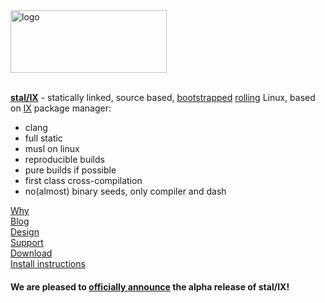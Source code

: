 <picture>
<source media="(prefers-color-scheme: dark)" srcset="/images/stalix_dark.png" width="250px" height="100px">
<source media="(prefers-color-scheme: light)" srcset="/images/stalix_light.png" width="250px" height="100px">
<img alt="logo" src="https://raw.githubusercontent.com/stal-ix/stal-ix.github.io/main/images/stalix_dark.png" width="250px" height="100px">
</picture>

<br>
<br>


**[stal/IX](STALIX.md)** - statically linked, source based, [bootstrapped](https://bootstrappable.org/) [rolling](https://en.wikipedia.org/wiki/Rolling_release) Linux, based on [IX](IX.md) package manager:

* clang
* full static
* musl on linux
* reproducible builds
* pure builds if possible
* first class cross-compilation
* no(almost) binary seeds, only compiler and dash

[Why](CASES.md)<br>
[Blog](BLOG.md)<br>
[Design](STALIX.md)<br>
[Support](https://t.me/stal_ix)<br>
[Download](https://github.com/stal-ix/ix)<br>
[Install instructions](INSTALL.md)

#### We are pleased to [officially announce](RELEASE.md) the alpha release of stal/IX!
